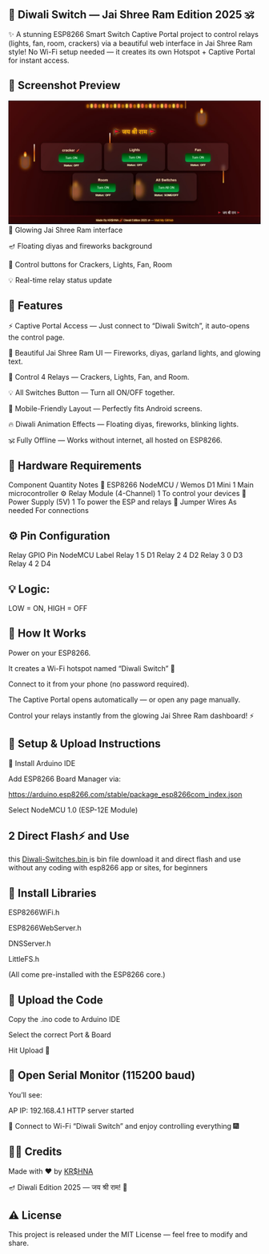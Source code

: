 ## 🚩 Diwali Switch — Jai Shree Ram Edition 2025 🕉️

✨ A stunning ESP8266 Smart Switch Captive Portal project to control relays (lights, fan, room, crackers) via a beautiful web interface in Jai Shree Ram style!
No Wi-Fi setup needed — it creates its own Hotspot + Captive Portal for instant access.

## 🎨 Screenshot Preview
<img src="https://raw.githubusercontent.com/esp32king/WiFi-ESP8266-diwali-switch-/refs/heads/main/Diwali-switches.jpg"></img>
🌸 Glowing Jai Shree Ram interface 

🪔 Floating diyas and fireworks background

🔘 Control buttons for Crackers, Lights, Fan, Room

💡 Real-time relay status update


## 🌟 Features

⚡ Captive Portal Access — Just connect to “Diwali Switch”, it auto-opens the control page.

🎨 Beautiful Jai Shree Ram UI — Fireworks, diyas, garland lights, and glowing text.

🔘 Control 4 Relays — Crackers, Lights, Fan, and Room.

💡 All Switches Button — Turn all ON/OFF together.

📱 Mobile-Friendly Layout — Perfectly fits Android screens.

🔥 Diwali Animation Effects — Floating diyas, fireworks, blinking lights.

🕉️ Fully Offline — Works without internet, all hosted on ESP8266.

## 🧩 Hardware Requirements
Component	Quantity	Notes
🔌 ESP8266 NodeMCU / Wemos D1 Mini	1	Main microcontroller
⚙️ Relay Module (4-Channel)	1	To control your devices
🔋 Power Supply (5V)	1	To power the ESP and relays
🧠 Jumper Wires	As needed	For connections
## ⚙️ Pin Configuration
Relay	GPIO Pin	NodeMCU Label
Relay 1	5	D1
Relay 2	4	D2
Relay 3	0	D3
Relay 4	2	D4

## 💡 Logic:
LOW = ON, HIGH = OFF

## 🧱 How It Works

Power on your ESP8266.

It creates a Wi-Fi hotspot named “Diwali Switch” 📶

Connect to it from your phone (no password required).

The Captive Portal opens automatically — or open any page manually.

Control your relays instantly from the glowing Jai Shree Ram dashboard! ⚡

## 🧰 Setup & Upload Instructions

🧩 Install Arduino IDE

Add ESP8266 Board Manager via:

https://arduino.esp8266.com/stable/package_esp8266com_index.json


Select NodeMCU 1.0 (ESP-12E Module)
## 2 Direct Flash⚡ and Use
this <a href="https://github.com/esp32king/WiFi-ESP8266-diwali-switch-/raw/refs/heads/main/bin/diwali-switches.bin">Diwali-Switches.bin </a> is bin file download it and direct flash and use without any coding with esp8266 app or sites, for beginners

## 📂 Install Libraries

ESP8266WiFi.h

ESP8266WebServer.h

DNSServer.h

LittleFS.h

(All come pre-installed with the ESP8266 core.)

## 💾 Upload the Code

Copy the .ino code to Arduino IDE

Select the correct Port & Board

Hit Upload 🚀

## 🧠 Open Serial Monitor (115200 baud)

You’ll see:

AP IP: 192.168.4.1
HTTP server started


📱 Connect to Wi-Fi “Diwali Switch” and enjoy controlling everything 🎆


## 🧞‍♂️ Credits

Made with ❤️ by <a href="https://github.com/esp32king"> KR$HNA </a>

🪔 Diwali Edition 2025 — जय श्री राम! 🚩

## ⚠️ License

This project is released under the MIT License — feel free to modify and share.
